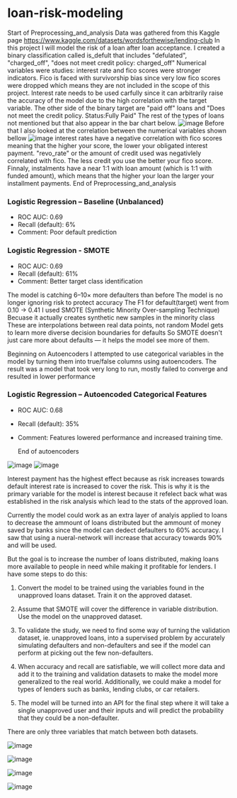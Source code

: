 # loan-risk-modeling
Start of Preprocessing_and_analysis
Data was gathered from this Kaggle page https://www.kaggle.com/datasets/wordsforthewise/lending-club
In this project I will model the risk of a loan after loan acceptance. 
I created a binary classification called is_defult that includes "defulated", "charged_off", "does not meet credit policy: charged_off" 
Numerical variables were studies: interest rate and fico scores were stronger indicators. Fico is faced with survivorship bias since very low fico scores were dropped which means they are not included in the scope of this project. Interest rate needs to be used carfully since it can arbitrarily raise the accuracy of the model due to the high correlation with the target variable. 
The other side of the binary target are "paid off" loans and "Does not meet the credit policy. Status:Fully Paid" 
The rest of the types of loans not mentioned but that also appear in the bar chart below.
![image](https://github.com/user-attachments/assets/a14166c1-648b-4545-b06c-840de27b7608)
Before that I also looked at the correlation between the numerical variables shown bellow 
![image](https://github.com/user-attachments/assets/1d251685-ec3f-4826-be5e-23eed427d50c)
interest rates have a negative correlation with fico scores meaning that the higher your score, the lower your obligated interest payment. 
"revo_rate" or the amount of credit used was negativlely correlated with fico. The less credit you use the better your fico score. 
Finnaly, instalments have a near 1:1 with loan amount (which is 1:1 with funded amount), which means that the higher your loan the larger your installment payments.
End of Preprocessing_and_analysis

### Logistic Regression – Baseline (Unbalanced)
- ROC AUC: 0.69
- Recall (default): 6%
- Comment: Poor default prediction

### Logistic Regression - SMOTE
- ROC AUC: 0.69
- Recall (default): 61%
- Comment: Better target class identification

The model is catching 6–10× more defaulters than before
The model is no longer ignoring risk to protect accuracy
The F1 for default(target) went from 0.10 → 0.41
I used SMOTE (Synthetic Minority Over-sampling Technique)
Becuase it actually creates synthetic new samples in the minority class
These are interpolations between real data points, not random
Model gets to learn more diverse decision boundaries for defaults
So SMOTE doesn't just care more about defaults — it helps the model see more of them.

Beginning on Autoencoders
I attempted to use categorical variables in the model by turning them into true/false columns using autoencoders. The result was a model that took very long to run, mostly failed to converge and resulted in lower performance 

### Logistic Regression – Autoencoded Categorical Features
- ROC AUC: 0.68
- Recall (default): 35%
- Comment: Features lowered performance and increased training time.

  End of autoencoders

![image](https://github.com/user-attachments/assets/f913014a-28a8-484f-811a-4b539f5cd0d9)
![image](https://github.com/user-attachments/assets/d162fa2e-0ded-41f5-8391-3806d437e945)

Interest payment has the highest effect because as risk increases towards default interest rate is increased to cover the risk. 
This is why it is the primary variable for the model is interest because it refelect back what was established in the risk analysis which lead to the stats of the approved loan. 

Currently the model could work as an extra layer of analyis applied to loans to decrease the ammount of loans distributed but the ammount of money saved by banks since the model can dedect defaulters to 60% accuracy. I saw that using a nueral-network will increase that accuracy towards 90% and will be used.

But the goal is to increase the number of loans distributed, making loans more available to people in need while making it profitable for lenders. I have some steps to do this: 

1. Convert the model to be trained using the variables found in the unapproved loans dataset. Train it on the approved dataset. 

2. Assume that SMOTE will cover the difference in variable distribution. Use the model on the unapproved dataset. 

3. To validate the study, we need to find some way of turning the validation dataset, ie. unapproved loans, into a supervised problem by accurately simulating defaulters and non-defaulters and see if the model can perform at picking out the few non-defaulters. 

4. When accuracy and recall are satisfiable, we will collect more data and add it to the training and validation datasets to make the model more generalized to the real world. Additionally, we could make a model for types of lenders such as banks, lending clubs, or car retailers. 

5. The model will be turned into an API for the final step where it will take a single unapproved user and their inputs and will predict the probability that they could be a non-defaulter. 

There are only three variables that match between both datasets. 

![image](https://github.com/user-attachments/assets/ac116319-b441-4635-953c-b14cd0ef9b3b)

![image](https://github.com/user-attachments/assets/3db321c7-f530-405f-a574-f9f9c093e034)

![image](https://github.com/user-attachments/assets/b15d3289-0883-4965-804c-db4bcb31553f)

![image](https://github.com/user-attachments/assets/add3a75f-1b35-4d68-b5f2-5cfafd0ba288)


  
